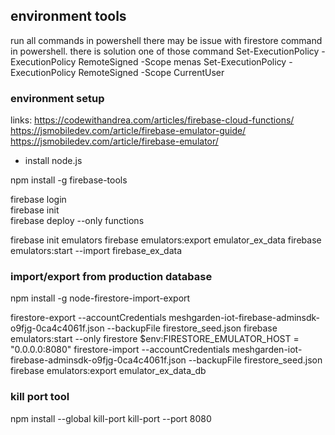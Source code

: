 ## environment tools

run all commands in powershell
there may be issue with firestore command in powershell. there is solution one of those command
 Set-ExecutionPolicy -ExecutionPolicy RemoteSigned -Scope menas
 Set-ExecutionPolicy -ExecutionPolicy RemoteSigned -Scope CurrentUser

### environment setup

links:
https://codewithandrea.com/articles/firebase-cloud-functions/
https://jsmobiledev.com/article/firebase-emulator-guide/
https://jsmobiledev.com/article/firebase-emulator/

- install node.js

npm install -g firebase-tools

firebase login  
firebase init      
firebase deploy --only functions

firebase init emulators
firebase emulators:export emulator_ex_data
firebase emulators:start --import firebase_ex_data

### import/export from production database

npm install -g node-firestore-import-export

firestore-export --accountCredentials meshgarden-iot-firebase-adminsdk-o9fjg-0ca4c4061f.json --backupFile firestore_seed.json
firebase emulators:start --only firestore
$env:FIRESTORE_EMULATOR_HOST = "0.0.0.0:8080"
firestore-import --accountCredentials meshgarden-iot-firebase-adminsdk-o9fjg-0ca4c4061f.json --backupFile firestore_seed.json
firebase emulators:export emulator_ex_data_db

### kill port tool
npm install --global kill-port
kill-port --port 8080
